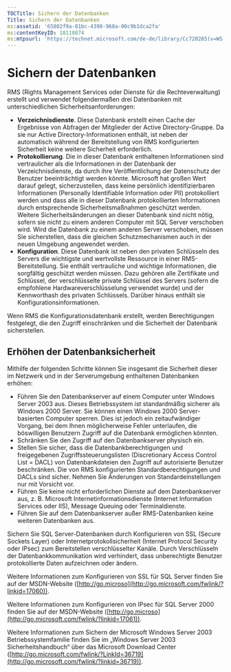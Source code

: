 ```yaml
---
TOCTitle: Sichern der Datenbanken
Title: Sichern der Datenbanken
ms:assetid: '65802f9a-81bc-4398-968a-00c9b1dca2fa'
ms:contentKeyID: 18118874
ms:mtpsurl: 'https://technet.microsoft.com/de-de/library/Cc720285(v=WS.10)'
---
```


Sichern der Datenbanken
=======================

RMS (Rights Management Services oder Dienste für die Rechteverwaltung) erstellt und verwendet folgendermaßen drei Datenbanken mit unterschiedlichen Sicherheitsanforderungen:

-   **Verzeichnisdienste**. Diese Datenbank erstellt einen Cache der Ergebnisse von Abfragen der Mitglieder der Active Directory-Gruppe. Da sie nur Active Directory-Informationen enthält, ist neben der automatisch während der Bereitstellung von RMS konfigurierten Sicherheit keine weitere Sicherheit erforderlich.
-   **Protokollierung**. Die in dieser Datenbank enthaltenen Informationen sind vertraulicher als die Informationen in der Datenbank der Verzeichnisdienste, da durch ihre Veröffentlichung der Datenschutz der Benutzer beeinträchtigt werden könnte. Microsoft hat großen Wert darauf gelegt, sicherzustellen, dass keine persönlich identifizierbaren Informationen (Personally Identifiable Information oder PII) protokolliert werden und dass alle in dieser Datenbank protokollierten Informationen durch entsprechende Sicherheitsmaßnahmen geschützt werden. Weitere Sicherheitsänderungen an dieser Datenbank sind nicht nötig, sofern sie nicht zu einem anderen Computer mit SQL Server verschoben wird. Wird die Datenbank zu einem anderen Server verschoben, müssen Sie sicherstellen, dass die gleichen Schutzmechanismen auch in der neuen Umgebung angewendet werden.
-   **Konfiguration**. Diese Datenbank ist neben den privaten Schlüsseln des Servers die wichtigste und wertvollste Ressource in einer RMS-Bereitstellung. Sie enthält vertrauliche und wichtige Informationen, die sorgfältig geschützt werden müssen. Dazu gehören alle Zertifikate und Schlüssel, der verschlüsselte private Schlüssel des Servers (sofern die empfohlene Hardwareverschlüsselung verwendet wurde) und der Kennworthash des privaten Schlüssels. Darüber hinaus enthält sie Konfigurationsinformationen.

Wenn RMS die Konfigurationsdatenbank erstellt, werden Berechtigungen festgelegt, die den Zugriff einschränken und die Sicherheit der Datenbank sicherstellen.

Erhöhen der Datenbanksicherheit
-------------------------------

Mithilfe der folgenden Schritte können Sie insgesamt die Sicherheit dieser im Netzwerk und in der Serverumgebung enthaltenen Datenbanken erhöhen:

-   Führen Sie den Datenbankserver auf einem Computer unter Windows Server 2003 aus. Dieses Betriebssystem ist standardmäßig sicherer als Windows 2000 Server. Sie können einen Windows 2000 Server-basierten Computer sperren. Dies ist jedoch ein zeitaufwändiger Vorgang, bei dem Ihnen möglicherweise Fehler unterlaufen, die böswilligen Benutzern Zugriff auf die Datenbank ermöglichen könnten.
-   Schränken Sie den Zugriff auf den Datenbankserver physisch ein.
-   Stellen Sie sicher, dass die Datenbankberechtigungen und freigegebenen Zugriffssteuerungslisten (Discretionary Access Control List = DACL) von Datenbankdateien den Zugriff auf autorisierte Benutzer beschränken. Die von RMS konfigurierten Standardberechtigungen und DACLs sind sicher. Nehmen Sie Änderungen von Standardeinstellungen nur mit Vorsicht vor.
-   Führen Sie keine nicht erforderlichen Dienste auf dem Datenbankserver aus, z. B. Microsoft Internetinformationsdienste (Internet Information Services oder IIS), Message Queuing oder Terminaldienste.
-   Führen Sie auf dem Datenbankserver außer RMS-Datenbanken keine weiteren Datenbanken aus.

Sichern Sie SQL Server-Datenbanken durch Konfigurieren von SSL (Secure Sockets Layer) oder Internetprotokollsicherheit (Internet Protocol Security oder IPsec) zum Bereitstellen verschlüsselter Kanäle. Durch Verschlüsseln der Datenbankkommunikation wird verhindert, dass unberechtigte Benutzer protokollierte Daten aufzeichnen oder ändern.

Weitere Informationen zum Konfigurieren von SSL für SQL Server finden Sie auf der MSDN-Website ([http://go.microso](http://go.microsoft.com/fwlink/?linkid=17060)).

Weitere Informationen zum Konfigurieren von IPsec für SQL Server 2000 finden Sie auf der MSDN-Website ([http://go.microso](http://go.microsoft.com/fwlink/?linkid=17061)).

Weitere Informationen zum Sichern der Microsoft Windows Server 2003 Betriebssystemfamilie finden Sie im „Windows Server 2003 Sicherheitshandbuch“ über das Microsoft Download Center ([http://go.microsoft.com/fwlink/?LinkId=36719](http://go.microsoft.com/fwlink/?linkid=36719)).